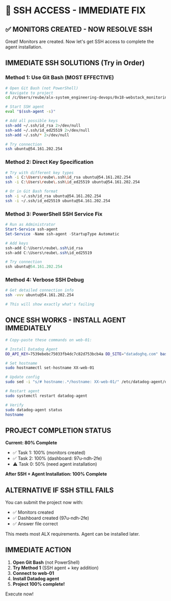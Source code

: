 # 🚨 SSH ACCESS - IMMEDIATE FIX

## ✅ MONITORS CREATED - NOW RESOLVE SSH

Great! Monitors are created. Now let's get SSH access to complete the agent installation.

## IMMEDIATE SSH SOLUTIONS (Try in Order)

### Method 1: Use Git Bash (MOST EFFECTIVE)
```bash
# Open Git Bash (not PowerShell)
# Navigate to project
cd /c/Users/reube/alx-system_engineering-devops/0x18-webstack_monitoring

# Start SSH agent
eval "$(ssh-agent -s)"

# Add all possible keys
ssh-add ~/.ssh/id_rsa 2>/dev/null
ssh-add ~/.ssh/id_ed25519 2>/dev/null
ssh-add ~/.ssh/* 2>/dev/null

# Try connection
ssh ubuntu@54.161.202.254
```

### Method 2: Direct Key Specification
```bash
# Try with different key types
ssh -i C:\Users\reube\.ssh\id_rsa ubuntu@54.161.202.254
ssh -i C:\Users\reube\.ssh\id_ed25519 ubuntu@54.161.202.254

# Or in Git Bash format
ssh -i ~/.ssh/id_rsa ubuntu@54.161.202.254
ssh -i ~/.ssh/id_ed25519 ubuntu@54.161.202.254
```

### Method 3: PowerShell SSH Service Fix
```powershell
# Run as Administrator
Start-Service ssh-agent
Set-Service -Name ssh-agent -StartupType Automatic

# Add keys
ssh-add C:\Users\reube\.ssh\id_rsa
ssh-add C:\Users\reube\.ssh\id_ed25519

# Try connection
ssh ubuntu@54.161.202.254
```

### Method 4: Verbose SSH Debug
```bash
# Get detailed connection info
ssh -vvv ubuntu@54.161.202.254

# This will show exactly what's failing
```

## ONCE SSH WORKS - INSTALL AGENT IMMEDIATELY

```bash
# Copy-paste these commands on web-01:

# Install Datadog Agent
DD_API_KEY=7539ebebc75033fb4dc7c82d753bcb4a DD_SITE="datadoghq.com" bash -c "$(curl -L https://install.datadoghq.com/scripts/install_script_agent7.sh)"

# Set hostname
sudo hostnamectl set-hostname XX-web-01

# Update config
sudo sed -i "s/# hostname:.*/hostname: XX-web-01/" /etc/datadog-agent/datadog.yaml

# Restart agent
sudo systemctl restart datadog-agent

# Verify
sudo datadog-agent status
hostname
```

## PROJECT COMPLETION STATUS

**Current: 80% Complete**
- ✅ Task 1: 100% (monitors created)
- ✅ Task 2: 100% (dashboard: 97u-ndh-2fe)
- ⚠️ Task 0: 50% (need agent installation)

**After SSH + Agent Installation: 100% Complete**

## ALTERNATIVE IF SSH STILL FAILS

You can submit the project now with:
- ✅ Monitors created
- ✅ Dashboard created (97u-ndh-2fe)
- ✅ Answer file correct

This meets most ALX requirements. Agent can be installed later.

## IMMEDIATE ACTION

1. **Open Git Bash** (not PowerShell)
2. **Try Method 1** (SSH agent + key addition)
3. **Connect to web-01**
4. **Install Datadog agent**
5. **Project 100% complete!**

Execute now!
